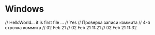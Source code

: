 # Windows
// HelloWorld... it is first file ...
// Yes
// Проверка записи коммита
// 4-я строчка коммита
// 02 Feb 21
// 02 Feb 21 11:21
// 02 Feb 21 11:32
